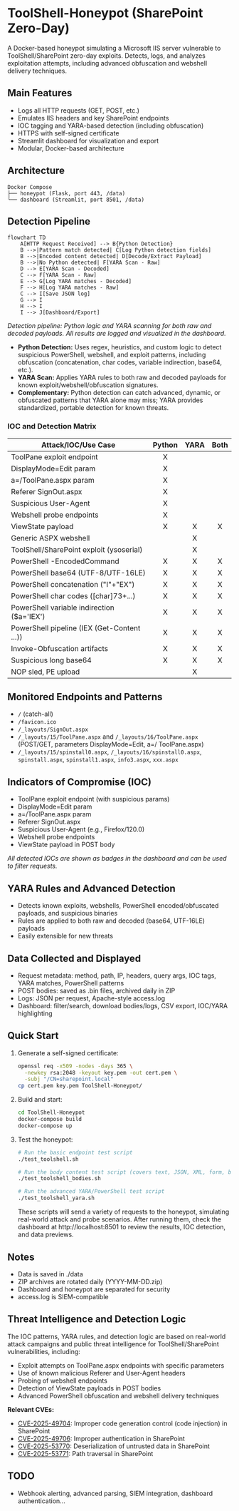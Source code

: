 # ToolShell-Honeypot (SharePoint Zero-Day)

A Docker-based honeypot simulating a Microsoft IIS server vulnerable to ToolShell/SharePoint zero-day exploits. Detects, logs, and analyzes exploitation attempts, including advanced obfuscation and webshell delivery techniques.

## Main Features
- Logs all HTTP requests (GET, POST, etc.)
- Emulates IIS headers and key SharePoint endpoints
- IOC tagging and YARA-based detection (including obfuscation)
- HTTPS with self-signed certificate
- Streamlit dashboard for visualization and export
- Modular, Docker-based architecture

## Architecture
```
Docker Compose
├── honeypot (Flask, port 443, /data)
└── dashboard (Streamlit, port 8501, /data)
```

## Detection Pipeline

```mermaid
flowchart TD
    A[HTTP Request Received] --> B{Python Detection}
    B -->|Pattern match detected| C[Log Python detection fields]
    B -->|Encoded content detected| D[Decode/Extract Payload]
    B -->|No Python detected| F[YARA Scan - Raw]
    D --> E[YARA Scan - Decoded]
    C --> F[YARA Scan - Raw]
    E --> G[Log YARA matches - Decoded]
    F --> H[Log YARA matches - Raw]
    C --> I[Save JSON log]
    G --> I
    H --> I
    I --> J[Dashboard/Export]
```
*Detection pipeline: Python logic and YARA scanning for both raw and decoded payloads. All results are logged and visualized in the dashboard.*

- **Python Detection:** Uses regex, heuristics, and custom logic to detect suspicious PowerShell, webshell, 
and exploit patterns, including obfuscation (concatenation, char codes, variable indirection, base64, etc.).
- **YARA Scan:** Applies YARA rules to both raw and decoded payloads for known exploit/webshell/obfuscation 
signatures.
- **Complementary:** Python detection can catch advanced, dynamic, or obfuscated patterns that YARA alone may 
miss; YARA provides standardized, portable detection for known threats.


### IOC and Detection Matrix
| Attack/IOC/Use Case                        | Python | YARA | Both |
|--------------------------------------------|:------:|:----:|:----:|
| ToolPane exploit endpoint                  |   X    |      |      |
| DisplayMode=Edit param                     |   X    |      |      |
| a=/ToolPane.aspx param                     |   X    |      |      |
| Referer SignOut.aspx                       |   X    |      |      |
| Suspicious User-Agent                      |   X    |      |      |
| Webshell probe endpoints                   |   X    |      |      |
| ViewState payload                          |   X    |  X   |  X   |
| Generic ASPX webshell                      |        |  X   |      |
| ToolShell/SharePoint exploit (ysoserial)   |        |  X   |      |
| PowerShell -EncodedCommand                 |   X    |  X   |  X   |
| PowerShell base64 (UTF-8/UTF-16LE)         |   X    |  X   |  X   |
| PowerShell concatenation ("I"+"EX")        |   X    |  X   |  X   |
| PowerShell char codes ([char]73+...)       |   X    |  X   |  X   |
| PowerShell variable indirection ($a='IEX') |   X    |  X   |  X   |
| PowerShell pipeline (IEX (Get-Content ...))|   X    |  X   |  X   |
| Invoke-Obfuscation artifacts               |   X    |  X   |  X   |
| Suspicious long base64                     |   X    |  X   |  X   |
| NOP sled, PE upload                        |        |  X   |      |

## Monitored Endpoints and Patterns
- `/` (catch-all)
- `/favicon.ico`
- `/_layouts/SignOut.aspx`
- `/_layouts/15/ToolPane.aspx` and `/_layouts/16/ToolPane.aspx` (POST/GET, parameters DisplayMode=Edit, a=/
ToolPane.aspx)
- `/_layouts/15/spinstall0.aspx`, `/_layouts/16/spinstall0.aspx`, `spinstall.aspx`, `spinstall1.aspx`, `info3.aspx`, `xxx.aspx`

## Indicators of Compromise (IOC)
- ToolPane exploit endpoint (with suspicious params)
- DisplayMode=Edit param
- a=/ToolPane.aspx param
- Referer SignOut.aspx
- Suspicious User-Agent (e.g., Firefox/120.0)
- Webshell probe endpoints
- ViewState payload in POST body

*All detected IOCs are shown as badges in the dashboard and can be used to filter requests.*

## YARA Rules and Advanced Detection
- Detects known exploits, webshells, PowerShell encoded/obfuscated payloads, and suspicious binaries
- Rules are applied to both raw and decoded (base64, UTF-16LE) payloads
- Easily extensible for new threats

## Data Collected and Displayed
- Request metadata: method, path, IP, headers, query args, IOC tags, YARA matches, PowerShell patterns
- POST bodies: saved as .bin files, archived daily in ZIP
- Logs: JSON per request, Apache-style access.log
- Dashboard: filter/search, download bodies/logs, CSV export, IOC/YARA highlighting

## Quick Start
1. Generate a self-signed certificate:
   ```bash
   openssl req -x509 -nodes -days 365 \
     -newkey rsa:2048 -keyout key.pem -out cert.pem \
     -subj "/CN=sharepoint.local"
   cp cert.pem key.pem ToolShell-Honeypot/
   ```
2. Build and start:
   ```bash
   cd ToolShell-Honeypot
   docker-compose build
   docker-compose up
   ```
3. Test the honeypot:
   ```bash
   # Run the basic endpoint test script
   ./test_toolshell.sh

   # Run the body content test script (covers text, JSON, XML, form, binary, and IOC cases)
   ./test_toolshell_bodies.sh

   # Run the advanced YARA/PowerShell test script
   ./test_toolshell_yara.sh
   ```
   These scripts will send a variety of requests to the honeypot, simulating real-world attack and probe scenarios. After running them, check the dashboard at http://localhost:8501 to review the results, IOC detection, and data previews.

## Notes
- Data is saved in ./data
- ZIP archives are rotated daily (YYYY-MM-DD.zip)
- Dashboard and honeypot are separated for security
- access.log is SIEM-compatible

## Threat Intelligence and Detection Logic
The IOC patterns, YARA rules, and detection logic are based on real-world attack campaigns and public threat intelligence for ToolShell/SharePoint vulnerabilities, including:
- Exploit attempts on ToolPane.aspx endpoints with specific parameters
- Use of known malicious Referer and User-Agent headers
- Probing of webshell endpoints
- Detection of ViewState payloads in POST bodies
- Advanced PowerShell obfuscation and webshell delivery techniques

**Relevant CVEs:**
- [CVE-2025-49704](https://www.cve.org/CVERecord?id=CVE-2025-49704): Improper code generation control (code injection) in SharePoint
- [CVE-2025-49706](https://www.cve.org/CVERecord?id=CVE-2025-49706): Improper authentication in SharePoint
- [CVE-2025-53770](https://www.cve.org/CVERecord?id=CVE-2025-53770): Deserialization of untrusted data in SharePoint
- [CVE-2025-53771](https://msrc.microsoft.com/update-guide/vulnerability/CVE-2025-53771): Path traversal in SharePoint


## TODO
- Webhook alerting, advanced parsing, SIEM integration, dashboard authentication... 